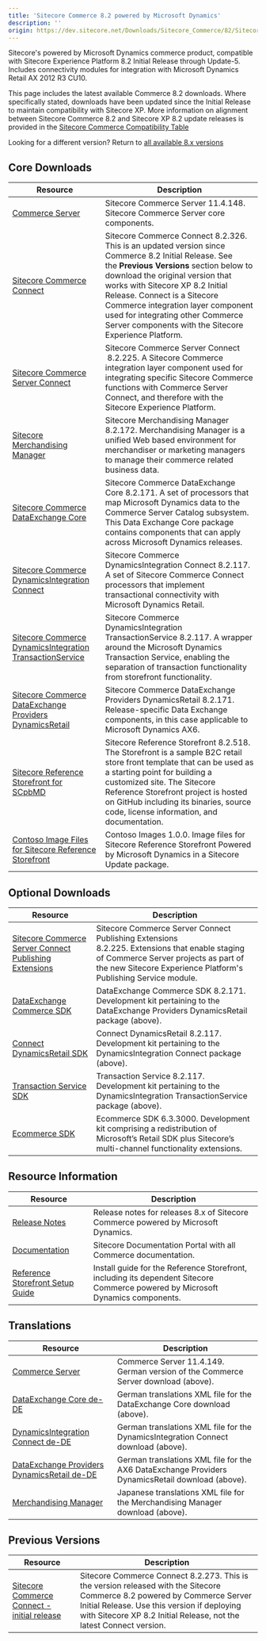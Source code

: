 ```yaml
---
title: 'Sitecore Commerce 8.2 powered by Microsoft Dynamics'
description: ''
origin: https://dev.sitecore.net/Downloads/Sitecore_Commerce/82/Sitecore_Commerce_82_powered_by_Microsoft_Dynamics.aspx
---
```


Sitecore's powered by Microsoft Dynamics commerce product, compatible with Sitecore Experience Platform 8.2 Initial Release through Update-5. Includes connectivity modules for integration with Microsoft Dynamics Retail AX 2012 R3 CU10.

This page includes the latest available Commerce 8.2 downloads. Where specifically stated, downloads have been updated since the Initial Release to maintain compatibility with Sitecore XP. More information on alignment between Sitecore Commerce 8.2 and Sitecore XP 8.2 update releases is provided in the [Sitecore Commerce Compatibility Table](https://kb.sitecore.net/articles/316437)

Looking for a different version? Return to [all available 8.x versions](/downloads/Sitecore_Commerce)

## Core Downloads

| Resource                                                                                                                                                                                                                                                                      | Description                                                                                                                                                                                                                                                                                                                                                                             |
| ----------------------------------------------------------------------------------------------------------------------------------------------------------------------------------------------------------------------------------------------------------------------------- | --------------------------------------------------------------------------------------------------------------------------------------------------------------------------------------------------------------------------------------------------------------------------------------------------------------------------------------------------------------------------------------- |
| [Commerce Server](https://scdp.blob.core.windows.net/downloads/Sitecore%20Commerce/82/Sitecore%20Commerce%2082%20powered%20by%20Microsoft%20Dynamics/Secure/CommerceServer-11.4.148.exe)                                                                                      | Sitecore Commerce Server 11.4.148. Sitecore Commerce Server core components.                                                                                                                                                                                                                                                                                                            |
| [Sitecore Commerce Connect](https://scdp.blob.core.windows.net/downloads/Sitecore%20Commerce/82/Sitecore%20Commerce%2082%20powered%20by%20Microsoft%20Dynamics/Secure/Sitecore%20Commerce%20Connect%208.2.326.zip)                                                            | Sitecore Commerce Connect 8.2.326. This is an updated version since Commerce 8.2 Initial Release. See the **Previous Versions** section below to download the original version that works with Sitecore XP 8.2 Initial Release. Connect is a Sitecore Commerce integration layer component used for integrating other Commerce Server components with the Sitecore Experience Platform. |
| [Sitecore Commerce Server Connect](https://scdp.blob.core.windows.net/downloads/Sitecore%20Commerce/82/Sitecore%20Commerce%2082%20powered%20by%20Microsoft%20Dynamics/Secure/Sitecore%20Commerce%20Server%20Connect.8.2.225.update)                                           | Sitecore Commerce Server Connect  8.2.225. A Sitecore Commerce integration layer component used for integrating specific Sitecore Commerce functions with Commerce Server Connect, and therefore with the Sitecore Experience Platform.                                                                                                                                                 |
| [Sitecore Merchandising Manager](https://scdp.blob.core.windows.net/downloads/Sitecore%20Commerce/82/Sitecore%20Commerce%2082%20powered%20by%20Microsoft%20Dynamics/Secure/Sitecore%20Merchandising%20Manager.8.2.172.update)                                                 | Sitecore Merchandising Manager 8.2.172. Merchandising Manager is a unified Web based environment for merchandiser or marketing managers to manage their commerce related business data.                                                                                                                                                                                                 |
| [Sitecore Commerce DataExchange Core](https://scdp.blob.core.windows.net/downloads/Sitecore%20Commerce/82/Sitecore%20Commerce%2082%20powered%20by%20Microsoft%20Dynamics/Secure/Sitecore.Commerce.DataExchange.Core.8.2.171.update)                                           | Sitecore Commerce DataExchange Core 8.2.171. A set of processors that map Microsoft Dynamics data to the Commerce Server Catalog subsystem. This Data Exchange Core package contains components that can apply across Microsoft Dynamics releases.                                                                                                                                      |
| [Sitecore Commerce DynamicsIntegration Connect](https://scdp.blob.core.windows.net/downloads/Sitecore%20Commerce/82/Sitecore%20Commerce%2082%20powered%20by%20Microsoft%20Dynamics/Secure/Sitecore.Commerce.DynamicsIntegration.Connect.8.2.117.update)                       | Sitecore Commerce DynamicsIntegration Connect 8.2.117. A set of Sitecore Commerce Connect processors that implement transactional connectivity with Microsoft Dynamics Retail.                                                                                                                                                                                                          |
| [Sitecore Commerce DynamicsIntegration TransactionService](https://scdp.blob.core.windows.net/downloads/Sitecore%20Commerce/82/Sitecore%20Commerce%2082%20powered%20by%20Microsoft%20Dynamics/Secure/Sitecore.Commerce.DynamicsIntegration.TransactionService.8.2.117.update) | Sitecore Commerce DynamicsIntegration TransactionService 8.2.117. A wrapper around the Microsoft Dynamics Transaction Service, enabling the separation of transaction functionality from storefront functionality.                                                                                                                                                                      |
| [Sitecore Commerce DataExchange Providers DynamicsRetail](https://scdp.blob.core.windows.net/downloads/Sitecore%20Commerce/82/Sitecore%20Commerce%2082%20powered%20by%20Microsoft%20Dynamics/Secure/Sitecore.Commerce.DataExchange.Providers.DynamicsRetail.8.2.171.update)   | Sitecore Commerce DataExchange Providers DynamicsRetail 8.2.171. Release-specific Data Exchange components, in this case applicable to Microsoft Dynamics AX6.                                                                                                                                                                                                                          |
| [Sitecore Reference Storefront for SCpbMD](https://github.com/Sitecore/Reference-Storefront/releases)                                                                                                                                                                         | Sitecore Reference Storefront 8.2.518. The Storefront is a sample B2C retail store front template that can be used as a starting point for building a customized site. The Sitecore Reference Storefront project is hosted on GitHub including its binaries, source code, license information, and documentation.                                                                       |
| [Contoso Image Files for Sitecore Reference Storefront](https://scdp.blob.core.windows.net/downloads/Sitecore%20Commerce/82/Sitecore%20Commerce%2082%20powered%20by%20Microsoft%20Dynamics/Secure/ContosoImages-1.update)                                                     | Contoso Images 1.0.0. Image files for Sitecore Reference Storefront Powered by Microsoft Dynamics in a Sitecore Update package.                                                                                                                                                                                                                                                         |

## Optional Downloads

| Resource                                                                                                                                                                                                                                                                            | Description                                                                                                                                                                                             |
| ----------------------------------------------------------------------------------------------------------------------------------------------------------------------------------------------------------------------------------------------------------------------------------- | ------------------------------------------------------------------------------------------------------------------------------------------------------------------------------------------------------- |
| [Sitecore Commerce Server Connect Publishing Extensions](https://scdp.blob.core.windows.net/downloads/Sitecore%20Commerce/82/Sitecore%20Commerce%2082%20powered%20by%20Microsoft%20Dynamics/Secure/Sitecore%20Commerce%20Server%20Connect%20Publishing%20Extensions.8.2.225.update) | Sitecore Commerce Server Connect Publishing Extensions 8.2.225. Extensions that enable staging of Commerce Server projects as part of the new Sitecore Experience Platform's Publishing Service module. |
| [DataExchange Commerce SDK](https://scdp.blob.core.windows.net/downloads/Sitecore%20Commerce/82/Sitecore%20Commerce%2082%20powered%20by%20Microsoft%20Dynamics/Secure/DataExchange.Commerce.Sdk.8.2.171.zip)                                                                        | DataExchange Commerce SDK 8.2.171. Development kit pertaining to the DataExchange Providers DynamicsRetail package (above).                                                                             |
| [Connect DynamicsRetail SDK](https://scdp.blob.core.windows.net/downloads/Sitecore%20Commerce/82/Sitecore%20Commerce%2082%20powered%20by%20Microsoft%20Dynamics/Secure/Connect.DynamicsRetail.8.2.117.zip)                                                                          | Connect DynamicsRetail 8.2.117. Development kit pertaining to the DynamicsIntegration Connect package (above).                                                                                          |
| [Transaction Service SDK](https://scdp.blob.core.windows.net/downloads/Sitecore%20Commerce/82/Sitecore%20Commerce%2082%20powered%20by%20Microsoft%20Dynamics/Secure/TransactionService.8.2.117.zip)                                                                                 | Transaction Service 8.2.117. Development kit pertaining to the DynamicsIntegration TransactionService package (above).                                                                                  |
| [Ecommerce SDK](https://scdp.blob.core.windows.net/downloads/Sitecore%20Commerce/82/Sitecore%20Commerce%2082%20powered%20by%20Microsoft%20Dynamics/Secure/EcommerceSdK.6.3.3000.zip)                                                                                                | Ecommerce SDK 6.3.3000. Development kit comprising a redistribution of Microsoft’s Retail SDK plus Sitecore’s multi-channel functionality extensions.                                                   |

## Resource Information

| Resource                                                                                                              | Description                                                                                                                     |
| --------------------------------------------------------------------------------------------------------------------- | ------------------------------------------------------------------------------------------------------------------------------- |
| [Release Notes](http://commercesdn.sitecore.net/SCpbMD82/ReleaseNotes/en-us/index.html)                               | Release notes for releases 8.x of Sitecore Commerce powered by Microsoft Dynamics.                                              |
| [Documentation](https://doc.sitecore.com)                                                                             | Sitecore Documentation Portal with all Commerce documentation.                                                                  |
| [Reference Storefront Setup Guide](http://commercesdn.sitecore.net/SCpbMD82/SCpbMDRefSfGuide/en-us/index_frames.html) | Install guide for the Reference Storefront, including its dependent Sitecore Commerce powered by Microsoft Dynamics components. |

## Translations

| Resource                                                                                                                                                                                                                                         | Description                                                                                      |
| ------------------------------------------------------------------------------------------------------------------------------------------------------------------------------------------------------------------------------------------------ | ------------------------------------------------------------------------------------------------ |
| [Commerce Server](https://scdp.blob.core.windows.net/downloads/Sitecore%20Commerce/82/Sitecore%20Commerce%2082%20powered%20by%20Microsoft%20Dynamics/Secure/CommerceServer-11.4.149.exe)                                                         | Commerce Server 11.4.149. German version of the Commerce Server download (above).                |
| [DataExchange Core de-DE](https://scdp.blob.core.windows.net/downloads/Sitecore%20Commerce/82/Sitecore%20Commerce%2082%20powered%20by%20Microsoft%20Dynamics/Secure/DataExchange_Core_de-DE.xml)                                                 | German translations XML file for the DataExchange Core download (above).                         |
| [DynamicsIntegration Connect de-DE](https://scdp.blob.core.windows.net/downloads/Sitecore%20Commerce/82/Sitecore%20Commerce%2082%20powered%20by%20Microsoft%20Dynamics/Secure/DynamicsIntegration_Connnect_AX6_AX7_de-DE.xml)                    | German translations XML file for the DynamicsIntegration Connect download (above).               |
| [DataExchange Providers DynamicsRetail de-DE](https://scdp.blob.core.windows.net/downloads/Sitecore%20Commerce/82/Sitecore%20Commerce%2082%20powered%20by%20Microsoft%20Dynamics/Secure/DataExchange_Providers_DynamicsRetail_AX6_AX7_de-DE.xml) | German translations XML file for the AX6 DataExchange Providers DynamicsRetail download (above). |
| [Merchandising Manager](https://scdp.blob.core.windows.net/downloads/Sitecore%20Commerce/82/Sitecore%20Commerce%2082%20powered%20by%20Microsoft%20Dynamics/Secure/Merchandising_Manager_ja-JP.XML)                                               | Japanese translations XML file for the Merchandising Manager download (above).                   |

## Previous Versions

| Resource                                                                                                                                                                                                                             | Description                                                                                                                                                                                                                                           |
| ------------------------------------------------------------------------------------------------------------------------------------------------------------------------------------------------------------------------------------ | ----------------------------------------------------------------------------------------------------------------------------------------------------------------------------------------------------------------------------------------------------- |
| [Sitecore Commerce Connect - initial release](https://scdp.blob.core.windows.net/downloads/Sitecore%20Commerce/82/Sitecore%20Commerce%2082%20powered%20by%20Microsoft%20Dynamics/Secure/Sitecore%20Commerce%20Connect%208.2.273.zip) | Sitecore Commerce Connect 8.2.273. This is the version released with the Sitecore Commerce 8.2 powered by Commerce Server Initial Release. Use this version if deploying with Sitecore XP 8.2 Initial Release, not the latest Connect version. <br /> |
